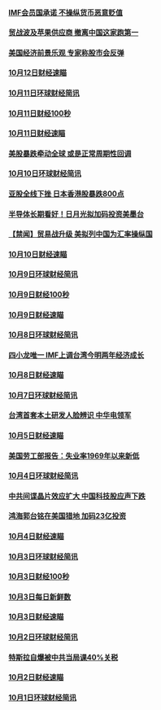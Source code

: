 #### [IMF会员国承诺  不操纵货币恶意贬值](../pages/news208/a1395274.md?t=10140334) 

#### [贸战波及苹果供应商 撤离中国这家跑第一](../pages/news208/a1395254.md?t=10140334) 

#### [美国经济前景乐观 专家称股市会反弹](../pages/news208/a1395159.md?t=10140334) 

#### [10月12日财经速瞄](../pages/news208/a1395177.md?t=10140334) 

#### [10月11日环球财经简讯](../pages/news208/a1395122.md?t=10140334) 

#### [10月11日财经100秒](../pages/news208/a1395097.md?t=10140334) 

#### [10月11日财经速瞄](../pages/news208/a1395020.md?t=10140334) 

#### [美股暴跌牵动全球 或是正常周期性回调](../pages/news208/a1395005.md?t=10140334) 

#### [10月10日环球财经简讯](../pages/news208/a1394977.md?t=10140334) 

#### [亚股全线下挫 日本香港股暴跌800点](../pages/news208/a1394956.md?t=10140334) 

#### [半导体长期看好！日月光拟加码投资美墨台](../pages/news208/a1394954.md?t=10140334) 

#### [【禁闻】贸易战升级 美拟列中国为汇率操纵国](../pages/news208/a1394887.md?t=10140334) 

#### [10月10日财经速瞄](../pages/news208/a1394883.md?t=10140334) 

#### [10月9日环球财经简讯](../pages/news208/a1394831.md?t=10140334) 

#### [10月9日财经100秒](../pages/news208/a1394812.md?t=10140334) 

#### [10月9日财经速瞄](../pages/news208/a1394741.md?t=10140334) 

#### [10月8日环球财经简讯](../pages/news208/a1394682.md?t=10140334) 

#### [四小龙唯一 IMF上调台湾今明两年经济成长](../pages/news208/a1394649.md?t=10140334) 

#### [10月8日财经速瞄](../pages/news208/a1394582.md?t=10140334) 

#### [10月7日环球财经简讯](../pages/news208/a1394527.md?t=10140334) 

#### [台湾首套本土研发人脸辨识 中华电领军](../pages/news208/a1394509.md?t=10140334) 

#### [10月5日财经速瞄](../pages/news208/a1394260.md?t=10140334) 

#### [美国劳工部报告：失业率1969年以来新低](../pages/news208/a1394221.md?t=10140334) 

#### [10月4日环球财经简讯](../pages/news208/a1394211.md?t=10140334) 

#### [中共间谍晶片效应扩大 中国科技股应声下跌](../pages/news208/a1394210.md?t=10140334) 

#### [鸿海郭台铭在美国猎地 加码23亿投资](../pages/news208/a1394184.md?t=10140334) 

#### [10月4日财经速瞄](../pages/news208/a1394104.md?t=10140334) 

#### [10月3日环球财经简讯](../pages/news208/a1394057.md?t=10140334) 

#### [10月3日财经100秒](../pages/news208/a1394034.md?t=10140334) 

#### [10月3日每日新鲜数](../pages/news208/a1393967.md?t=10140334) 

#### [10月3日财经速瞄](../pages/news208/a1393964.md?t=10140334) 

#### [10月2日环球财经简讯](../pages/news208/a1393924.md?t=10140334) 

#### [特斯拉自爆被中共当局课40%关税](../pages/news208/a1393910.md?t=10140334) 

#### [10月2日财经速瞄](../pages/news208/a1393834.md?t=10140334) 

#### [10月1日环球财经简讯](../pages/news208/a1393775.md?t=10140334) 

